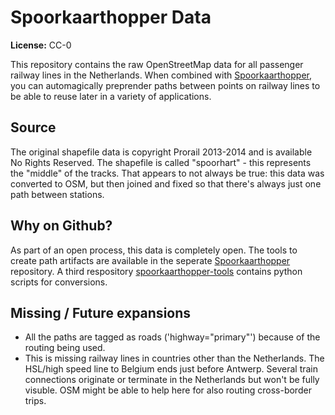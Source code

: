 # Spoorkaarthopper Data

**License:** CC-0

This repository contains the raw OpenStreetMap data for all passenger railway lines in the Netherlands. When combined with [Spoorkaarthopper](https://github.com/joelhaasnoot/spoorkaarthopper), you can automagically preprender paths between points on railway lines to be able to reuse later in a variety of applications.

## Source
The original shapefile data is copyright Prorail 2013-2014 and is available No Rights Reserved. The shapefile is called "spoorhart" - this represents the "middle" of the tracks. That appears to not always be true: this data was converted to OSM, but then joined and fixed so that there's always just one path between stations. 

## Why on Github?
As part of an open process, this data is completely open. The tools to create path artifacts are available in the seperate [Spoorkaarthopper](https://github.com/joelhaasnoot/spoorkaarthopper) repository. A third respository [spoorkaarthopper-tools](https://github.com/joelhaasnoot/spoorkaarthopper-tools) contains python scripts for conversions.

## Missing / Future expansions
- All the paths are tagged as roads ('highway="primary"') because of the routing being used.
- This is missing railway lines in countries other than the Netherlands. The HSL/high speed line to Belgium ends just before Antwerp. Several train connections originate or terminate in the Netherlands but won't be fully visuble. OSM might be able to help here for also routing cross-border trips.